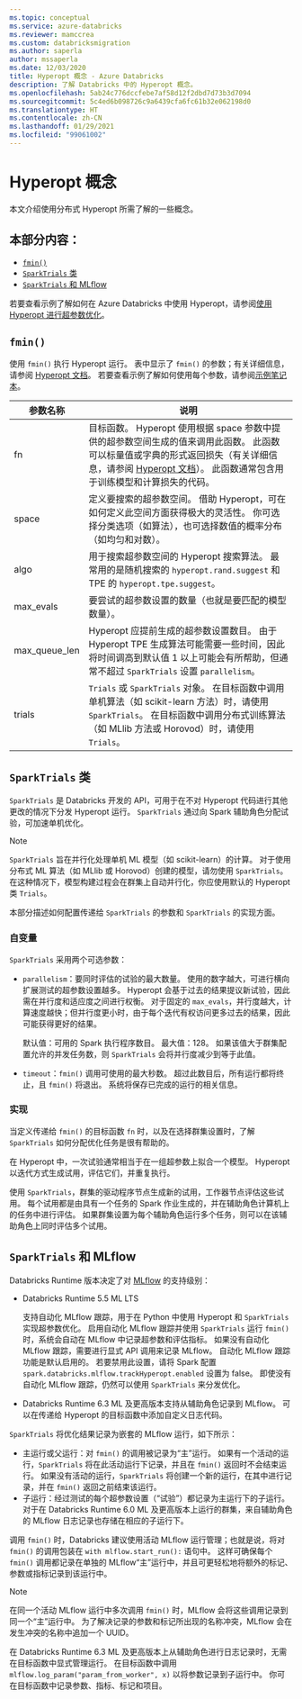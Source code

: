 ```yaml
---
ms.topic: conceptual
ms.service: azure-databricks
ms.reviewer: mamccrea
ms.custom: databricksmigration
ms.author: saperla
author: mssaperla
ms.date: 12/03/2020
title: Hyperopt 概念 - Azure Databricks
description: 了解 Databricks 中的 Hyperopt 概念。
ms.openlocfilehash: 5ab24c776dccfebe7af58d12f2dbd7d73b3d7094
ms.sourcegitcommit: 5c4ed6b098726c9a6439cfa6fc61b32e062198d0
ms.translationtype: HT
ms.contentlocale: zh-CN
ms.lasthandoff: 01/29/2021
ms.locfileid: "99061002"
---
```

# <a name="hyperopt-concepts"></a>Hyperopt 概念

本文介绍使用分布式 Hyperopt 所需了解的一些概念。

## <a name="in-this-section"></a>本部分内容：

* [``fmin()``](#fmin)
* [``SparkTrials`` 类](#the-sparktrials-class)
* [``SparkTrials`` 和 MLflow](#sparktrials-and-mlflow)

若要查看示例了解如何在 Azure Databricks 中使用 Hyperopt，请参阅[使用 Hyperopt 进行超参数优化](index.md#hyperopt-overview)。

## ``fmin()``

使用 ``fmin()`` 执行 Hyperopt 运行。 表中显示了 ``fmin()`` 的参数；有关详细信息，请参阅 [Hyperopt 文档](https://github.com/hyperopt/hyperopt/wiki/FMin)。 若要查看示例了解如何使用每个参数，请参阅[示例笔记本](index.md#hyperopt-overview)。

| 参数名称 | 说明                                                                                                                                                                                                                                                                                                                                                                   |
|---------------|-------------------------------------------------------------------------------------------------------------------------------------------------------------------------------------------------------------------------------------------------------------------------------------------------------------------------------------------------------------------------------|
| fn            | 目标函数。 Hyperopt 使用根据 space 参数中提供的超参数空间生成的值来调用此函数。 此函数可以标量值或字典的形式返回损失（有关详细信息，请参阅 [Hyperopt 文档](https://github.com/hyperopt/hyperopt/wiki/FMin)）。 此函数通常包含用于训练模型和计算损失的代码。 |
| space         | 定义要搜索的超参数空间。 借助 Hyperopt，可在如何定义此空间方面获得极大的灵活性。 你可选择分类选项（如算法），也可选择数值的概率分布（如均匀和对数）。                                                                                                                                |
| algo          | 用于搜索超参数空间的 Hyperopt 搜索算法。 最常用的是随机搜索的 ``hyperopt.rand.suggest`` 和 TPE 的 ``hyperopt.tpe.suggest``。                                                                                                                                                                                                     |
| max_evals     | 要尝试的超参数设置的数量（也就是要匹配的模型数量）。                                                                                                                                                                                                                                                                                                       |
| max_queue_len | Hyperopt 应提前生成的超参数设置数目。 由于 Hyperopt TPE 生成算法可能需要一些时间，因此将时间调高到默认值 1 以上可能会有所帮助，但通常不超过 ``SparkTrials`` 设置 ``parallelism``。                                                                                       |
| trials        | ``Trials`` 或 ``SparkTrials`` 对象。 在目标函数中调用单机算法（如 scikit-learn 方法）时，请使用 ``SparkTrials``。 在目标函数中调用分布式训练算法（如 MLlib 方法或 Horovod）时，请使用 ``Trials``。                                                                                          |

## <a name="the-sparktrials-class"></a>``SparkTrials`` 类

``SparkTrials`` 是 Databricks 开发的 API，可用于在不对 Hyperopt 代码进行其他更改的情况下分发 Hyperopt 运行。 ``SparkTrials`` 通过向 Spark 辅助角色分配试验，可加速单机优化。

> [!NOTE]
>
> ``SparkTrials`` 旨在并行化处理单机 ML 模型（如 scikit-learn）的计算。 对于使用分布式 ML 算法（如 MLlib 或 Horovod）创建的模型，请勿使用 ``SparkTrials``。 在这种情况下，模型构建过程会在群集上自动并行化，你应使用默认的 Hyperopt 类 ``Trials``。

本部分描述如何配置传递给 ``SparkTrials`` 的参数和 ``SparkTrials`` 的实现方面。

### <a name="arguments"></a>自变量

``SparkTrials`` 采用两个可选参数：

* ``parallelism``：要同时评估的试验的最大数量。 使用的数字越大，可进行横向扩展测试的超参数设置越多。 Hyperopt 会基于过去的结果提议新试验，因此需在并行度和适应度之间进行权衡。 对于固定的 ``max_evals``，并行度越大，计算速度越快；但并行度更小时，由于每个迭代有权访问更多过去的结果，因此可能获得更好的结果。

  默认值：可用的 Spark 执行程序数目。 最大值：128。 如果该值大于群集配置允许的并发任务数，则 ``SparkTrials`` 会将并行度减少到等于此值。

* ``timeout``：``fmin()`` 调用可使用的最大秒数。 超过此数目后，所有运行都将终止，且 ``fmin()`` 将退出。 系统将保存已完成的运行的相关信息。

### <a name="implementation"></a>实现

当定义传递给 ``fmin()`` 的目标函数 ``fn`` 时，以及在选择群集设置时，了解 ``SparkTrials`` 如何分配优化任务是很有帮助的。

在 Hyperopt 中，一次试验通常相当于在一组超参数上拟合一个模型。 Hyperopt 以迭代方式生成试用，评估它们，并重复执行。

使用 ``SparkTrials``，群集的驱动程序节点生成新的试用，工作器节点评估这些试用。 每个试用都是由具有一个任务的 Spark 作业生成的，并在辅助角色计算机上的任务中进行评估。 如果群集设置为每个辅助角色运行多个任务，则可以在该辅助角色上同时评估多个试用。

## <a name="sparktrials-and-mlflow"></a>``SparkTrials`` 和 MLflow

Databricks Runtime 版本决定了对 [MLflow](../../mlflow/index.md) 的支持级别：

* Databricks Runtime 5.5 ML LTS

  支持自动化 MLflow 跟踪，用于在 Python 中使用 Hyperopt 和 ``SparkTrials`` 实现超参数优化。 启用自动化 MLflow 跟踪并使用 ``SparkTrials`` 运行 ``fmin()`` 时，系统会自动在 MLflow 中记录超参数和评估指标。 如果没有自动化 MLflow 跟踪，需要进行显式 API 调用来记录 MLflow。 自动化 MLflow 跟踪功能是默认启用的。 若要禁用此设置，请将 Spark 配置 ``spark.databricks.mlflow.trackHyperopt.enabled`` 设置为 false。 即使没有自动化 MLflow 跟踪，仍然可以使用 ``SparkTrials`` 来分发优化。

* Databricks Runtime 6.3 ML 及更高版本支持从辅助角色记录到 MLflow。 可以在传递给 Hyperopt 的目标函数中添加自定义日志代码。

``SparkTrials`` 将优化结果记录为嵌套的 MLflow 运行，如下所示：

* 主运行或父运行：对 ``fmin()`` 的调用被记录为“主”运行。 如果有一个活动的运行，``SparkTrials`` 将在此活动运行下记录，并且在 ``fmin()`` 返回时不会结束运行。 如果没有活动的运行，``SparkTrials`` 将创建一个新的运行，在其中进行记录，并在 ``fmin()`` 返回之前结束该运行。
* 子运行：经过测试的每个超参数设置（“试验”）都记录为主运行下的子运行。 对于在 Databricks Runtime 6.0 ML 及更高版本上运行的群集，来自辅助角色的 MLflow 日志记录也存储在相应的子运行下。

调用 ``fmin()`` 时，Databricks 建议使用活动 MLflow 运行管理；也就是说，将对 ``fmin()`` 的调用包装在 ``with mlflow.start_run():`` 语句中。 这样可确保每个 ``fmin()`` 调用都记录在单独的 MLflow“主”运行中，并且可更轻松地将额外的标记、参数或指标记录到该运行中。

> [!NOTE]
>
> 在同一个活动 MLflow 运行中多次调用 ``fmin()`` 时，MLflow 会将这些调用记录到同一个“主”运行中。 为了解决记录的参数和标记所出现的名称冲突，MLflow 会在发生冲突的名称中追加一个 UUID。

在 Databricks Runtime 6.3 ML 及更高版本上从辅助角色进行日志记录时，无需在目标函数中显式管理运行。 在目标函数中调用 ``mlflow.log_param("param_from_worker", x)`` 以将参数记录到子运行中。 你可在目标函数中记录参数、指标、标记和项目。